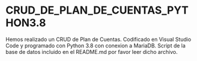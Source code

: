 # CRUD_DE_PLAN_DE_CUENTAS_PYTHON3.8
Hemos realizado un CRUD de Plan de Cuentas. Codificado en Visual Studio Code y programado con Python 3.8 con conexion a MariaDB. Script de la base de datos incluido en el README.md por favor leer dicho archivo.
